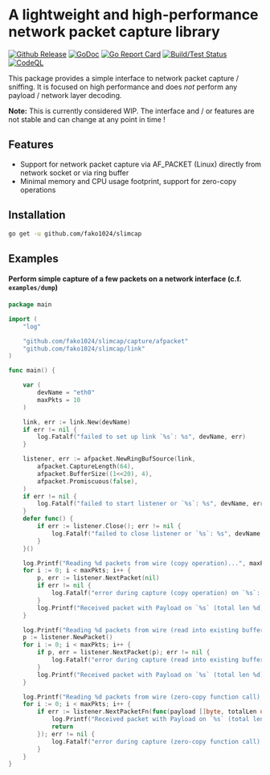 # A lightweight and high-performance network packet capture library

[![Github Release](https://img.shields.io/github/release/fako1024/slimcap.svg)](https://github.com/fako1024/slimcap/releases)
[![GoDoc](https://godoc.org/github.com/fako1024/slimcap?status.svg)](https://godoc.org/github.com/fako1024/slimcap/)
[![Go Report Card](https://goreportcard.com/badge/github.com/fako1024/slimcap)](https://goreportcard.com/report/github.com/fako1024/slimcap)
[![Build/Test Status](https://github.com/fako1024/slimcap/workflows/Go/badge.svg)](https://github.com/fako1024/slimcap/actions?query=workflow%3AGo)
[![CodeQL](https://github.com/fako1024/slimcap/actions/workflows/codeql.yml/badge.svg)](https://github.com/fako1024/slimcap/actions/workflows/codeql.yml)

This package provides a simple interface to network packet capture / sniffing. It is focused on high performance and does *not* perform any payload / network layer decoding.

**Note:** This is currently considered WIP. The interface and / or features are not stable and can change at any point in time !

## Features
- Support for network packet capture via AF_PACKET (Linux) directly from network socket or via ring buffer
- Minimal memory and CPU usage footprint, support for zero-copy operations

## Installation
```bash
go get -u github.com/fako1024/slimcap
```

## Examples
#### Perform simple capture of a few packets on a network interface (c.f. `examples/dump`)
```go
package main

import (
	"log"

	"github.com/fako1024/slimcap/capture/afpacket"
	"github.com/fako1024/slimcap/link"
)

func main() {

	var (
		devName = "eth0"
		maxPkts = 10
	)

	link, err := link.New(devName)
	if err != nil {
		log.Fatalf("failed to set up link `%s`: %s", devName, err)
	}

	listener, err := afpacket.NewRingBufSource(link,
		afpacket.CaptureLength(64),
		afpacket.BufferSize((1<<20), 4),
		afpacket.Promiscuous(false),
	)
	if err != nil {
		log.Fatalf("failed to start listener or `%s`: %s", devName, err)
	}
	defer func() {
		if err := listener.Close(); err != nil {
			log.Fatalf("failed to close listener or `%s`: %s", devName, err)
		}
	}()

	log.Printf("Reading %d packets from wire (copy operation)...", maxPkts)
	for i := 0; i < maxPkts; i++ {
		p, err := listener.NextPacket(nil)
		if err != nil {
			log.Fatalf("error during capture (copy operation) on `%s`: %s", devName, err)
		}
		log.Printf("Received packet with Payload on `%s` (total len %d): %v (inbound: %v)", devName, p.TotalLen(), p.Payload(), p.Type() == 0)
	}

	log.Printf("Reading %d packets from wire (read into existing buffer)...", maxPkts)
	p := listener.NewPacket()
	for i := 0; i < maxPkts; i++ {
		if p, err = listener.NextPacket(p); err != nil {
			log.Fatalf("error during capture (read into existing buffer) on `%s`: %s", devName, err)
		}
		log.Printf("Received packet with Payload on `%s` (total len %d): %v (inbound: %v)", devName, p.TotalLen(), p.Payload(), p.Type() == 0)
	}

	log.Printf("Reading %d packets from wire (zero-copy function call)...", maxPkts)
	for i := 0; i < maxPkts; i++ {
		if err := listener.NextPacketFn(func(payload []byte, totalLen uint32, pktType, ipLayerOffset byte) (err error) {
			log.Printf("Received packet with Payload on `%s` (total len %d): %v (inbound: %v)", devName, totalLen, payload, pktType == 0)
			return
		}); err != nil {
			log.Fatalf("error during capture (zero-copy function call) on `%s`: %s", devName, err)
		}
	}
}
```
